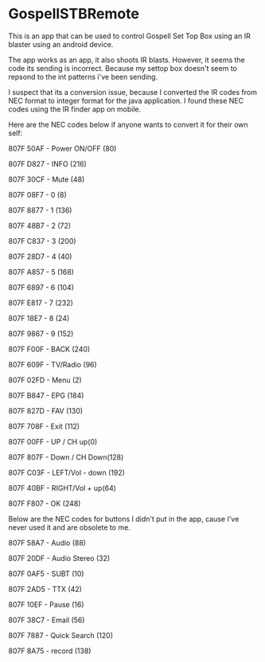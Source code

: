 # GospellSTBRemote
This is an app that can be used to control Gospell Set Top Box using an IR blaster using an android device.

The app works as an app, it also shoots IR blasts. However, it seems the code its sending is incorrect. Because my settop box doesn't seem to repsond to the int patterns i've been sending.

I suspect that its a conversion issue, because I converted the IR codes from NEC format to integer format for the java application.
I found these NEC codes using the IR finder app on mobile.

Here are the NEC codes below if anyone wants to convert it for their own self:

807F 50AF - Power ON/OFF (80)

807F D827 - INFO (216)

807F 30CF - Mute (48)

807F 08F7 - 0 (8)

807F 8877 - 1 (136)

807F 48B7 - 2 (72)

807F C837 - 3 (200)

807F 28D7 - 4 (40)

807F A857 - 5 (168)

807F 6897 - 6 (104)

807F E817 - 7 (232)

807F 18E7 - 8 (24)

807F 9867 - 9 (152)

807F F00F - BACK (240)

807F 609F - TV/Radio (96)

807F 02FD - Menu (2)

807F B847 - EPG (184)

807F 827D - FAV (130)

807F 708F - Exit (112)

807F 00FF -  UP / CH up(0)

807F 807F - Down / CH Down(128)

807F C03F - LEFT/Vol - down (192)

807F 40BF - RIGHT/Vol + up(64)

807F F807 - OK (248)



Below are the NEC codes for buttons I didn't put in the app, cause I've never used it and are obsolete to me.


807F 58A7 - Audio (88)

807F 20DF - Audio Stereo (32)

807F 0AF5 - SUBT (10)

807F 2AD5 - TTX (42)

807F 10EF - Pause (16)

807F 38C7 - Email (56)

807F 7887 - Quick Search (120)

807F 8A75 - record (138)
